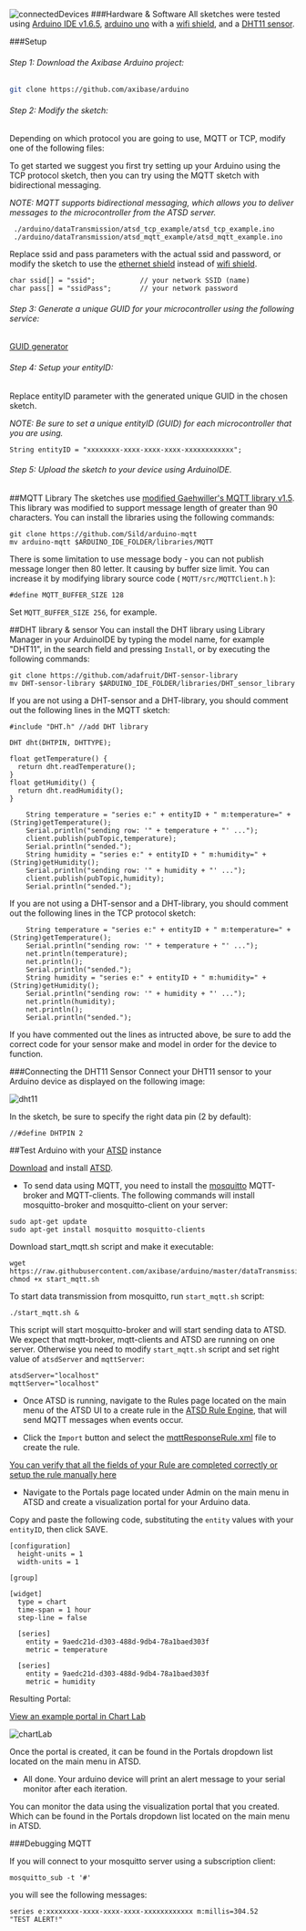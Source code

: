 
![connectedDevices](https://github.com/axibase/arduino/blob/master/dataTransmission/images/connectedDevices.png)
###Hardware & Software
All sketches were tested using [Arduino IDE v1.6.5](https://www.arduino.cc/en/Main/Software), [arduino uno](http://www.arduino.cc/en/Main/ArduinoBoardUno) with a [wifi shield](https://www.arduino.cc/en/Main/ArduinoWiFiShield), and a [DHT11 sensor](http://www.micropik.com/PDF/dht11.pdf).

###Setup

###### Step 1: Download the Axibase Arduino project: 
```bash
git clone https://github.com/axibase/arduino
```

###### Step 2: Modify the sketch:

Depending on which protocol you are going to use, MQTT or TCP, modify one of the following files:

To get started we suggest you first try setting up your Arduino using the TCP protocol sketch, then you can try using the MQTT sketch with bidirectional messaging.

*NOTE: MQTT supports bidirectional messaging, which allows you to deliver messages to the microcontroller from the ATSD server.*

```
 ./arduino/dataTransmission/atsd_tcp_example/atsd_tcp_example.ino
 ./arduino/dataTransmission/atsd_mqtt_example/atsd_mqtt_example.ino
```

Replace ssid and pass parameters with the actual ssid and password, or modify the sketch to use the [ethernet shield](https://www.arduino.cc/en/Main/ArduinoEthernetShield) instead of [wifi shield](https://www.arduino.cc/en/Main/ArduinoWiFiShield).
```
char ssid[] = "ssid";           // your network SSID (name)
char pass[] = "ssidPass";       // your network password
```

######  Step 3: Generate a unique GUID for your microcontroller using the following service:

[GUID generator](https://www.guidgenerator.com/online-guid-generator.aspx)


######  Step 4: Setup your entityID:

Replace entityID parameter with the generated unique GUID in the chosen sketch.

*NOTE: Be sure to set a unique entityID (GUID) for each microcontroller that you are using.*

```
String entityID = "xxxxxxxx-xxxx-xxxx-xxxx-xxxxxxxxxxxx";
```

######  Step 5: Upload the sketch to your device using ArduinoIDE.


##MQTT Library
The sketches use [modified Gaehwiller's MQTT library v1.5](https://github.com/Sild/arduino-mqtt). 
This library was modified to support message length of greater than 90 characters. You can install the libraries using the following commands:
```
git clone https://github.com/Sild/arduino-mqtt
mv arduino-mqtt $ARDUINO_IDE_FOLDER/libraries/MQTT
```

There is some limitation to use message body - you can not publish message longer then 80 letter. It causing by buffer size limit. You can increase it by modifying library source code ( `MQTT/src/MQTTClient.h` ):
```
#define MQTT_BUFFER_SIZE 128 
```
Set ``MQTT_BUFFER_SIZE 256``, for example.

##DHT library & sensor
You can install the DHT library using Library Manager in your ArduinoIDE by typing the model name, for example "DHT11", in the search field and pressing `Install`, or by executing the following commands:
```
git clone https://github.com/adafruit/DHT-sensor-library
mv DHT-sensor-library $ARDUINO_IDE_FOLDER/libraries/DHT_sensor_library
```
If you are not using a DHT-sensor and a DHT-library, you should comment out the following lines in the MQTT sketch:
```
#include "DHT.h" //add DHT library
```
```
DHT dht(DHTPIN, DHTTYPE);
```
```
float getTemperature() {
  return dht.readTemperature();
}
float getHumidity() {
  return dht.readHumidity();
}
```

```
    String temperature = "series e:" + entityID + " m:temperature=" + (String)getTemperature();  
    Serial.println("sending row: '" + temperature + "' ...");
    client.publish(pubTopic,temperature);
    Serial.println("sended.");
    String humidity = "series e:" + entityID + " m:humidity=" + (String)getHumidity();  
    Serial.println("sending row: '" + humidity + "' ...");
    client.publish(pubTopic,humidity);
    Serial.println("sended.");
```

If you are not using a DHT-sensor and a DHT-library, you should comment out the following lines in the TCP protocol sketch:
```
    String temperature = "series e:" + entityID + " m:temperature=" + (String)getTemperature();  
    Serial.println("sending row: '" + temperature + "' ...");
    net.println(temperature);
    net.println();
    Serial.println("sended.");
    String humidity = "series e:" + entityID + " m:humidity=" + (String)getHumidity();  
    Serial.println("sending row: '" + humidity + "' ...");
    net.println(humidity);
    net.println();
    Serial.println("sended.");
```
If you have commented out the lines as intructed above, be sure to add the correct code for your sensor make and model in order for the device to function.

###Connecting the DHT11 Sensor
Connect your DHT11 sensor to your Arduino device as displayed on the following image:

![dht11](https://github.com/axibase/arduino/blob/master/dataTransmission/images/dht11.png)

In the sketch, be sure to specify the right data pin (2 by default):
```
//#define DHTPIN 2
```

##Test Arduino with your [ATSD](http://axibase.com/products/axibase-time-series-database/) instance

[Download](http://axibase.com/products/axibase-time-series-database/download-atsd/) and install [ATSD](http://axibase.com/products/axibase-time-series-database/). 

* To send data using MQTT, you need to install the [mosquitto](http://mosquitto.org/) MQTT-broker and MQTT-clients. 
The following commands will install mosquitto-broker and mosquitto-client on your server:
```
sudo apt-get update
sudo apt-get install mosquitto mosquitto-clients
```
Download start_mqtt.sh script and make it executable:
```
wget https://raw.githubusercontent.com/axibase/arduino/master/dataTransmission/start_mqtt.sh
chmod +x start_mqtt.sh
```
To start data transmission from mosquitto, run `start_mqtt.sh` script:
```
./start_mqtt.sh &
```
This script will start mosquitto-broker and will start sending data to ATSD. We expect that mqtt-broker, mqtt-clients and ATSD are running on one server. Otherwise you need to modify `start_mqtt.sh` script and set right value of `atsdServer` and `mqttServer`:
```
atsdServer="localhost"
mqttServer="localhost"
```

* Once ATSD is running, navigate to the Rules page located on the main menu of the ATSD UI to a create rule in the [ATSD Rule Engine](http://axibase.com/products/axibase-time-series-database/rule-engine/), that will send MQTT messages when events occur.

* Click the `Import` button and select the [mqttResponseRule.xml](https://github.com/axibase/arduino/blob/master/dataTransmission/mqttResponseRule.xml) file to create the rule.

[You can verify that all the fields of your Rule are completed correctly or setup the rule manually here](https://github.com/axibase/arduino/blob/master/dataTransmission/atsd_rules.md)

* Navigate to the Portals page located under Admin on the main menu in ATSD and create a visualization portal for your Arduino data.

Copy and paste the following code, substituting the `entity` values with your `entityID`, then click SAVE.
```
[configuration]
  height-units = 1
  width-units = 1

[group]

[widget]
  type = chart
  time-span = 1 hour
  step-line = false

  [series]
    entity = 9aedc21d-d303-488d-9db4-78a1baed303f
    metric = temperature

  [series]
    entity = 9aedc21d-d303-488d-9db4-78a1baed303f
    metric = humidity
```
Resulting Portal:

[View an example portal in Chart Lab](http://axibase.com/chartlab/fe9ebce1)

![chartLab](https://github.com/axibase/arduino/blob/master/dataTransmission/images/chartLab.png)

Once the portal is created, it can be found in the Portals dropdown list located on the main menu in ATSD.

* All done. Your arduino device will print an alert message to your serial monitor after each iteration. 

You can monitor the data using the visualization portal that you created. Which can be found in the Portals dropdown list located on the main menu in ATSD.

###Debugging MQTT 

If you will connect to your mosquitto server using a subscription client:
```
mosquitto_sub -t '#'
```
you will see the following messages:
```
series e:xxxxxxxx-xxxx-xxxx-xxxx-xxxxxxxxxxxx m:millis=304.52
"TEST ALERT!"
```
